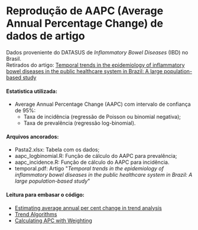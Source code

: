 # Reprodução de AAPC (Average Annual Percentage Change) de dados de artigo

Dados proveniente do DATASUS de *Inflammatory Bowel Diseases* (IBD) no Brasil.  
Retirados do artigo: [Temporal trends in the epidemiology of inflammatory bowel diseases in the public healthcare system in Brazil: A large population-based study](https://www.sciencedirect.com/science/article/pii/S2667193X22001156?via%3Dihub#bib0018)

#### Estatistica utilizada:
* Average Annual Percentage Change (AAPC) com intervalo de confiança de 95%:
  * Taxa de incidência (regressão de Poisson ou binomial negativa);
  * Taxa de prevalência (regressão log-binomial).
 

#### Arquivos ancorados:
* Pasta2.xlsx: Tabela com os dados;
* aapc_logbinomial.R: Função de cálculo do AAPC para prevalência;
* aapc_incidence.R: Função de cálculo do AAPC para incidência.
* temporal.pdf: Artigo "*Temporal trends in the epidemiology of inflammatory bowel diseases in the public healthcare system in Brazil: A large population-based study*"



#### Leitura para embasar o código:
* [Estimating average annual per cent change in trend analysis](https://www.ncbi.nlm.nih.gov/pmc/articles/PMC2843083/)
* [Trend Algorithms](https://seer.cancer.gov/seerstat/WebHelp/Trend_Algorithms.htm)
* [Calculating APC with Weighting](https://seer.cancer.gov/seerstat/WebHelp/Calculating_APC_with_Weighting.htm)
